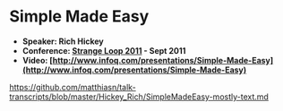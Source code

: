 # Simple Made Easy

* **Speaker: Rich Hickey**
* **Conference: [Strange Loop 2011](http://thestrangeloop.com) - Sept 2011**
* **Video: [http://www.infoq.com/presentations/Simple-Made-Easy](http://www.infoq.com/presentations/Simple-Made-Easy)**

https://github.com/matthiasn/talk-transcripts/blob/master/Hickey_Rich/SimpleMadeEasy-mostly-text.md
